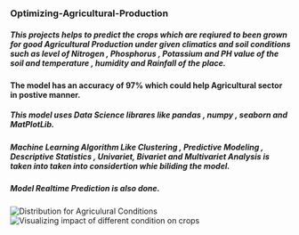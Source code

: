 ### Optimizing-Agricultural-Production
##### This projects helps to predict the crops which are reqiured to been grown for good Agricultural Production under given climatics and soil conditions such as level of Nitrogen , Phosphorus , Potassium and PH value of the soil and temperature , humidity and Rainfall of the place. 
#### The model has an accuracy of 97% which could help Agricultural sector in postive manner.
##### This model uses Data Science librares like pandas , numpy , seaborn and MatPlotLib.
##### Machine Learning Algorithm Like Clustering , Predictive Modeling , Descriptive Statistics , Univariet, Bivariet and Multivariet Analysis is taken into taken into considertion whie biliding the model.
##### Model Realtime Prediction is also done.
![Distribution for Agriculural Conditions](https://user-images.githubusercontent.com/77277281/176017448-a985e424-6ade-484a-8ce1-49dbbae50c65.png)
![Visualizing impact of different condition on crops](https://user-images.githubusercontent.com/77277281/176017876-c6c90a58-5541-438c-8af8-367b8b4cf0f5.png)

